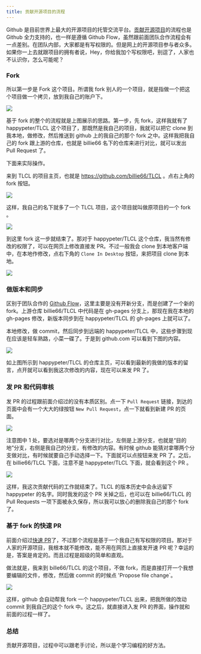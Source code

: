 ```yaml
---
title: 贡献开源项目的流程
---
```


Github 是目前世界上最大的开源项目的托管交流平台。[贡献开源项目](https://opensource.guide/how-to-contribute/)的流程也是 Github 全力支持的，也一样是遵循 Github Flow，虽然跟前面团队合作流程会有一点差别。在团队内部，大家都是有写权限的。但是网上的开源项目参与者众多。如果你一上去就跟项目的拥有者说，Hey，你给我加个写权限吧，别逗了，人家也不认识你，怎么可能呢？

### Fork

所以第一步是 Fork 这个项目。所谓我 fork 别人的一个项目，就是指做一个把这个项目做一个拷贝，放到我自己的账户下。

![](https://img.haoqicat.com/2019031701.jpg)


基于 fork 的整个的流程就是上图展示的思路。第一步，先 fork，这样我就有了 happypeter/TLCL 这个项目了，那既然是我自己的项目，我就可以把它 clone 到我本地，做修改，然后推送到 github 上的我自己的那个 fork 之中。这样我把我自己的 fork 跟上游的仓库，也就是 billie66 名下的仓库来进行对比，就可以发出 Pull Request 了。

下面来实际操作。

来到 TLCL 的项目主页，也就是 <https://github.com/billie66/TLCL> 。点右上角的 fork 按钮。

![](https://img.haoqicat.com/2019031702.jpg)


这样，我自己的名下就多了一个 TLCL 项目，这个项目就叫做原项目的一个 fork 。

![](https://img.haoqicat.com/2019031703.jpg)


到这里 fork 这一步就结束了。那对于 happypeter/TLCL 这个仓库，我当然有修改的权限了，可以在网页上修改直接发 PR。不过一般我会 clone 到本地客户端中，在本地作修改，点右下角的 `Clone In Desktop` 按钮，来把项目 clone 到本地。

![](https://img.haoqicat.com/2019031704.jpg)

### 做版本和同步

区别于团队合作的 [Github Flow](http://gitbeijing.com/flow/)，这里主要是没有开新分支，而是创建了一个新的 fork。上游仓库 billie66/TLCL 中代码是在 gh-pages 分支上，那现在我在本地的 gh-pages 修改，新版本同步到在 happypeter/TLCL 的 gh-pages 上就可以了。

本地修改，做 commit，然后同步到远端的 happypeter/TLCL 中，这些步骤到现在应该是轻车熟路，小菜一碟了。于是到 github.com 可以看到下图的内容。

![](https://img.haoqicat.com/2019031705.jpg)


如上图所示到 happypeter/TLCL 的仓库主页，可以看到最新的我做的版本的留言，点开就可以看到我这次修改的内容，现在可以来发 PR 了。

### 发 PR 和代码审核

发 PR 的过程跟前面介绍过的没有本质区别。点一下 `Pull Request` 链接，到达的页面中会有一个大大的绿按钮 `New Pull Request`，点一下就看到新建 PR 的页面。

![](https://img.haoqicat.com/2019031706.jpg)

注意图中 1 处，要选对是哪两个分支进行对比，左侧是上游分支，也就是“目的地”分支，右侧是我自己的分支，有修改的内容。有时候 github 能猜对拿哪两个分支做对比，有时候就要自己手动选择一下。下面就可以点按钮来发 PR 了。之后，在 billie66/TLCL 下面，注意不是 happypeter/TLCL 下面，就会看到这个 PR 。

![](https://img.haoqicat.com/2019031707.jpg)


这样，我这次贡献代码的工作就结束了。TLCL 的版本历史中会永远留下 happypeter 的名字。同时我发的这个 PR 关掉之后，也可以在 billie66/TLCL 的 Pull Requests 一项下面被永久保存，所以我可以放心的删除我自己的那个 fork 了。


### 基于 fork 的快速 PR

前面介绍过[快速 PR](https://github.com/blog/1945-quick-pull-requests)了，不过那个流程是基于一个我自己有写权限的项目。那对于人家的开源项目，我根本就不能修改，能不用在网页上直接发开速 PR 呢？幸运的是，答案是肯定的。而且过程是超级的简单和直观。

做法就是，我来到 bille66/TLCL 的这个项目，不做 fork，而是直接打开一个我想要编辑的文件，修改，然后做 commit 的时候点 'Propose file change`。

![](https://img.haoqicat.com/2019031708.jpg)

这样，github 会自动帮我 fork 一个 happypeter/TLCL 出来，把我所做的改动 commit 到我自己的这个 fork 中。这之后，就直接进入发 PR 的界面，操作就和前面的过程一样了。

### 总结

贡献开源项目，过程中可以跟老手讨论，所以是个学习编程的好方法。
